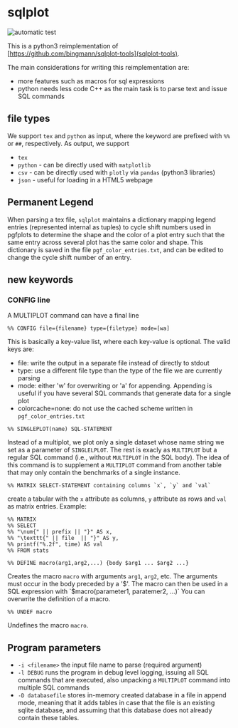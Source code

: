 # sqlplot
![automatic test](https://github.com/koeppl/sqlplot/actions/workflows/check.yml/badge.svg)

This is a python3 reimplementation of [https://github.com/bingmann/sqlplot-tools](sqlplot-tools).

The main considerations for writing this reimplementation are:
 - more features such as macros for sql expressions
 -  python needs less code C++ as the main task is to parse text and issue SQL commands

## file types
We support `tex` and `python` as input, where the keyword are prefixed with `%%` or `##`, respectively.
As output, we support

 - `tex`
 - `python` - can be directly used with `matplotlib`
 - `csv` - can be directly used with `plotly` via `pandas` (python3 libraries)
 - `json` - useful for loading in a HTML5 webpage


## Permanent Legend
When parsing a tex file, `sqlplot` maintains a dictionary mapping legend entries (represented internal as tuples) to cycle shift numbers used in pgfplots to determine the shape and the color of a plot entry such that the same entry across several plot has the same color and shape. 
This dictionary is saved in the file `pgf_color_entries.txt`, and can be edited to change the cycle shift number of an entry.

## new keywords

### CONFIG line
A MULTIPLOT command can have a final line

```
%% CONFIG file={filename} type={filetype} mode=[wa]
```

This is basically a key-value list, where each key-value is optional.
The valid keys are:
 - file: write the output in a separate file instead of directly to stdout
 - type: use a different file type than the type of the file we are currently parsing
 - mode: either 'w' for overwriting or 'a' for appending. Appending is useful if you have several SQL commands that generate data for a single plot
 - colorcache=none: do not use the cached scheme written in `pgf_color_entries.txt`


```
%% SINGLEPLOT(name) SQL-STATEMENT 
```
Instead of a multiplot, we plot only a single dataset whose name string we set as a parameter of `SINGLELPLOT`.
The rest is exacly as `MULTIPLOT` but a regular SQL command (i.e., without `MULTIPLOT` in the SQL body).
The idea of this command is to supplement a `MULTIPLOT` command from another table that may only contain the benchmarks of a single instance.

```
%% MATRIX SELECT-STATEMENT containing columns `x`, `y` and `val`
```
create a tabular with the `x` attribute as columns, `y` attribute as rows and `val` as matrix entries.
Example:
```
%% MATRIX
%% SELECT 
%% "\num{" || prefix || "}" AS x,
%% "\texttt{" || file  || "}" AS y,
%% printf("%.2f", time) AS val
%% FROM stats
```


```
%% DEFINE macro(arg1,arg2,...) {body $arg1 ... $arg2 ...} 
```

Creates the macro `macro` with arguments `arg1`, `arg2`, etc.
The arguments must occur in the body preceded by a '$'.
The macro can then be used in a SQL expression with `$macro(parameter1, paratemer2, ...)`
You can overwrite the definition of a macro.

``
%% UNDEF macro
``

Undefines the macro `macro`.


## Program parameters

- `-i <filename>` the input file name to parse (required argument)
- `-l DEBUG` runs the program in debug level logging, issuing all SQL commands that are executed, also unpacking a `MULTIPLOT` command into multiple SQL commands
- `-D databasefile` stores in-memory created database in a file in append mode, meaning that it adds tables in case that the file is an existing sqlite database, and assuming that this database does not already contain these tables.

